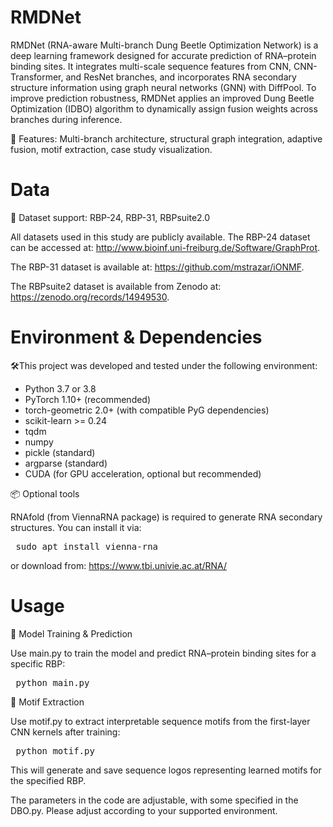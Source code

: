 # RMDNet
RMDNet (RNA-aware Multi-branch Dung Beetle Optimization Network) is a deep learning framework designed for accurate prediction of RNA–protein binding sites. It integrates multi-scale sequence features from CNN, CNN-Transformer, and ResNet branches, and incorporates RNA secondary structure information using graph neural networks (GNN) with DiffPool. To improve prediction robustness, RMDNet applies an improved Dung Beetle Optimization (IDBO) algorithm to dynamically assign fusion weights across branches during inference.

📌 Features: Multi-branch architecture, structural graph integration, adaptive fusion, motif extraction, case study visualization.
# Data
📁 Dataset support: RBP-24, RBP-31, RBPsuite2.0

All datasets used in this study are publicly available. The RBP-24 dataset can be accessed at: http://www.bioinf.uni-freiburg.de/Software/GraphProt. 

The RBP-31 dataset is available at: https://github.com/mstrazar/iONMF. 

The RBPsuite2 dataset is available from Zenodo at: https://zenodo.org/records/14949530.
#  Environment & Dependencies
🛠️This project was developed and tested under the following environment:

- Python 3.7 or 3.8
- PyTorch 1.10+ (recommended)
- torch-geometric 2.0+ (with compatible PyG dependencies)
- scikit-learn >= 0.24
- tqdm
- numpy
- pickle (standard)
- argparse (standard)
- CUDA (for GPU acceleration, optional but recommended)

📦 Optional tools

RNAfold (from ViennaRNA package) is required to generate RNA secondary structures.
You can install it via:

<pre> sudo apt install vienna-rna </pre>

or download from: https://www.tbi.univie.ac.at/RNA/
# Usage
🧠 Model Training & Prediction

Use main.py to train the model and predict RNA–protein binding sites for a specific RBP:
<pre> python main.py </pre>

🎯 Motif Extraction

Use motif.py to extract interpretable sequence motifs from the first-layer CNN kernels after training:
<pre> python motif.py </pre>
This will generate and save sequence logos representing learned motifs for the specified RBP.

The parameters in the code are adjustable, with some specified in the DBO.py. Please adjust according to your supported environment.

